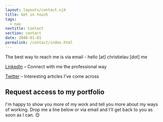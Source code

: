 ```yaml
---
layout: layouts/contact.njk
title: Get in touch
tags:
  - nav
navtitle: Contact
section: contact
date: 2040-01-01
permalink: /contact/index.html
---
```

The best way to reach me is via email - hello [at] christielau [dot] me

[LinkedIn](https://www.linkedin.com/in/lauchristie/) – Connect with me the professional way

[Twitter](https://twitter.com/cC_L) – Interesting articles I've come across
<!--- [Behance](https://www.behance.net/christie-lau) – Case studies of projects --->

## Request access to my portfolio
I'm happy to show you more of my work and tell you more about my ways of working. Drop me a line below or via email and I'll get back to you as soon as I can. <span>&#x1F60A;</span>	